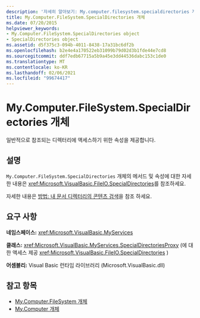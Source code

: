 ```yaml
---
description: '자세히 알아보기: My.computer.filesystem.specialdirectories 개체'
title: My.Computer.FileSystem.SpecialDirectories 개체
ms.date: 07/20/2015
helpviewer_keywords:
- My.Computer.FileSystem.SpecialDirectories object
- SpecialDirectories object
ms.assetid: d5f375c3-094b-4011-8438-17a31bc6df2b
ms.openlocfilehash: b2e4e4a170522eb31099b79d02d3b1fde44e7cd8
ms.sourcegitcommit: ddf7edb67715a5b9a45e3dd44536dabc153c1de0
ms.translationtype: MT
ms.contentlocale: ko-KR
ms.lasthandoff: 02/06/2021
ms.locfileid: "99674417"
---
```

# <a name="mycomputerfilesystemspecialdirectories-object"></a>My.Computer.FileSystem.SpecialDirectories 개체

일반적으로 참조되는 디렉터리에 액세스하기 위한 속성을 제공합니다.  
  
## <a name="remarks"></a>설명  

 `My.Computer.FileSystem.SpecialDirectories` 개체의 메서드 및 속성에 대한 자세한 내용은 <xref:Microsoft.VisualBasic.FileIO.SpecialDirectories>를 참조하세요.  
  
 자세한 내용은 [방법: 내 문서 디렉터리의 콘텐츠 검색](../../developing-apps/programming/drives-directories-files/how-to-retrieve-the-contents-of-the-my-documents-directory.md)을 참조 하세요.  
  
## <a name="requirements"></a>요구 사항  

 **네임스페이스:** <xref:Microsoft.VisualBasic.MyServices>  
  
 **클래스:** <xref:Microsoft.VisualBasic.MyServices.SpecialDirectoriesProxy> (에 대 한 액세스 제공 <xref:Microsoft.VisualBasic.FileIO.SpecialDirectories> )  
  
 **어셈블리:** Visual Basic 런타임 라이브러리 (Microsoft.VisualBasic.dll)  
  
## <a name="see-also"></a>참고 항목

- [My.Computer.FileSystem 개체](my-computer-filesystem-object.md)
- [My.Computer 개체](my-computer-object.md)
